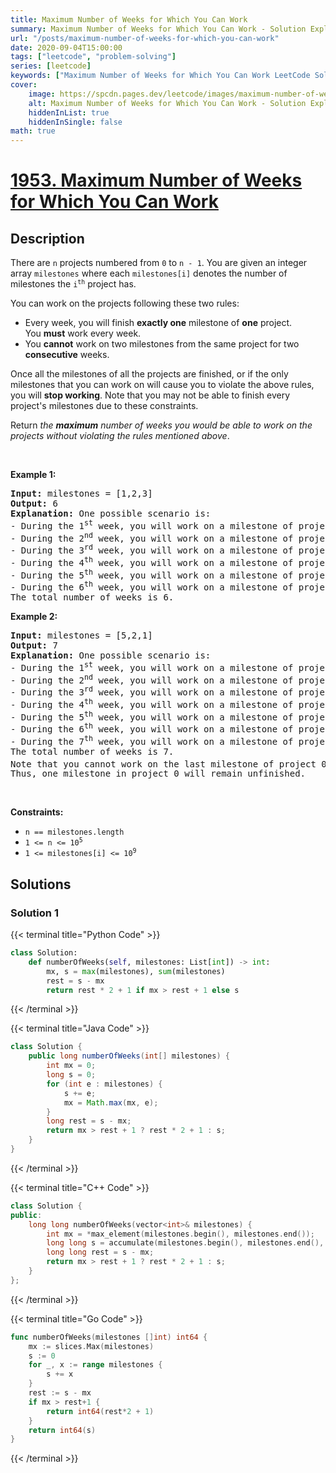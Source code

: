 ```yaml
---
title: Maximum Number of Weeks for Which You Can Work
summary: Maximum Number of Weeks for Which You Can Work - Solution Explained
url: "/posts/maximum-number-of-weeks-for-which-you-can-work"
date: 2020-09-04T15:00:00
tags: ["leetcode", "problem-solving"]
series: [leetcode]
keywords: ["Maximum Number of Weeks for Which You Can Work LeetCode Solution Explained in all languages", "1953", "leetcode question 1953", "Maximum Number of Weeks for Which You Can Work", "LeetCode", "leetcode solution in Python3 C++ Java Go PHP Ruby Swift TypeScript Rust C# JavaScript C", "GeeksforGeeks", "InterviewBit", "Coding Ninjas", "HackerRank", "HackerEarth", "CodeChef", "TopCoder", "AlgoExpert", "freeCodeCamp", "Codeforces", "GitHub", "AtCoder", "Samir Paul"]
cover:
    image: https://spcdn.pages.dev/leetcode/images/maximum-number-of-weeks-for-which-you-can-work.webp
    alt: Maximum Number of Weeks for Which You Can Work - Solution Explained
    hiddenInList: true
    hiddenInSingle: false
math: true
---
```



# [1953. Maximum Number of Weeks for Which You Can Work](https://leetcode.com/problems/maximum-number-of-weeks-for-which-you-can-work)


## Description

<p>There are <code>n</code> projects numbered from <code>0</code> to <code>n - 1</code>. You are given an integer array <code>milestones</code> where each <code>milestones[i]</code> denotes the number of milestones the <code>i<sup>th</sup></code> project has.</p>

<p>You can work on the projects following these two rules:</p>

<ul>
	<li>Every week, you will finish <strong>exactly one</strong> milestone of <strong>one</strong> project. You&nbsp;<strong>must</strong>&nbsp;work every week.</li>
	<li>You <strong>cannot</strong> work on two milestones from the same project for two <strong>consecutive</strong> weeks.</li>
</ul>

<p>Once all the milestones of all the projects are finished, or if the only milestones that you can work on will cause you to violate the above rules, you will <strong>stop working</strong>. Note that you may not be able to finish every project&#39;s milestones due to these constraints.</p>

<p>Return <em>the <strong>maximum</strong> number of weeks you would be able to work on the projects without violating the rules mentioned above</em>.</p>

<p>&nbsp;</p>
<p><strong class="example">Example 1:</strong></p>

<pre>
<strong>Input:</strong> milestones = [1,2,3]
<strong>Output:</strong> 6
<strong>Explanation:</strong> One possible scenario is:
​​​​- During the 1<sup>st</sup> week, you will work on a milestone of project 0.
- During the 2<sup>nd</sup> week, you will work on a milestone of project 2.
- During the 3<sup>rd</sup> week, you will work on a milestone of project 1.
- During the 4<sup>th</sup> week, you will work on a milestone of project 2.
- During the 5<sup>th</sup> week, you will work on a milestone of project 1.
- During the 6<sup>th</sup> week, you will work on a milestone of project 2.
The total number of weeks is 6.
</pre>

<p><strong class="example">Example 2:</strong></p>

<pre>
<strong>Input:</strong> milestones = [5,2,1]
<strong>Output:</strong> 7
<strong>Explanation:</strong> One possible scenario is:
- During the 1<sup>st</sup> week, you will work on a milestone of project 0.
- During the 2<sup>nd</sup> week, you will work on a milestone of project 1.
- During the 3<sup>rd</sup> week, you will work on a milestone of project 0.
- During the 4<sup>th</sup> week, you will work on a milestone of project 1.
- During the 5<sup>th</sup> week, you will work on a milestone of project 0.
- During the 6<sup>th</sup> week, you will work on a milestone of project 2.
- During the 7<sup>th</sup> week, you will work on a milestone of project 0.
The total number of weeks is 7.
Note that you cannot work on the last milestone of project 0 on 8<sup>th</sup> week because it would violate the rules.
Thus, one milestone in project 0 will remain unfinished.
</pre>

<p>&nbsp;</p>
<p><strong>Constraints:</strong></p>

<ul>
	<li><code>n == milestones.length</code></li>
	<li><code>1 &lt;= n &lt;= 10<sup>5</sup></code></li>
	<li><code>1 &lt;= milestones[i] &lt;= 10<sup>9</sup></code></li>
</ul>

## Solutions

### Solution 1

<!-- tabs:start -->

{{< terminal title="Python Code" >}}
```python
class Solution:
    def numberOfWeeks(self, milestones: List[int]) -> int:
        mx, s = max(milestones), sum(milestones)
        rest = s - mx
        return rest * 2 + 1 if mx > rest + 1 else s
```
{{< /terminal >}}

{{< terminal title="Java Code" >}}
```java
class Solution {
    public long numberOfWeeks(int[] milestones) {
        int mx = 0;
        long s = 0;
        for (int e : milestones) {
            s += e;
            mx = Math.max(mx, e);
        }
        long rest = s - mx;
        return mx > rest + 1 ? rest * 2 + 1 : s;
    }
}
```
{{< /terminal >}}

{{< terminal title="C++ Code" >}}
```cpp
class Solution {
public:
    long long numberOfWeeks(vector<int>& milestones) {
        int mx = *max_element(milestones.begin(), milestones.end());
        long long s = accumulate(milestones.begin(), milestones.end(), 0LL);
        long long rest = s - mx;
        return mx > rest + 1 ? rest * 2 + 1 : s;
    }
};
```
{{< /terminal >}}

{{< terminal title="Go Code" >}}
```go
func numberOfWeeks(milestones []int) int64 {
	mx := slices.Max(milestones)
	s := 0
	for _, x := range milestones {
		s += x
	}
	rest := s - mx
	if mx > rest+1 {
		return int64(rest*2 + 1)
	}
	return int64(s)
}
```
{{< /terminal >}}

<!-- tabs:end -->

<!-- end -->
